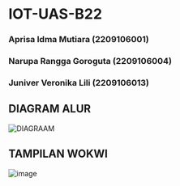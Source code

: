 # IOT-UAS-B22

### Aprisa Idma Mutiara (2209106001)
### Narupa Rangga Goroguta (2209106004)
### Juniver Veronika Lili (2209106013)

## DIAGRAM ALUR
![DIAGRAAM](https://github.com/aprisamutiara/IOT-UAS-B22/assets/123526722/ec10c9a6-237d-4be6-9dc7-b874bcfa5c94)

## TAMPILAN WOKWI
![image](https://github.com/aprisamutiara/IOT-UAS-B22/assets/123526722/d5c9990d-68e9-4030-af17-e23e3a66c6f8)


